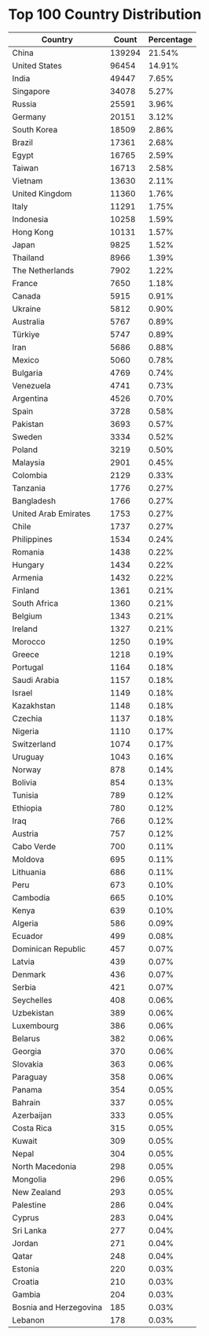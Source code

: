 # Top 100 Country Distribution
| Country | Count | Percentage |
|----|----|----|
| China | 139294 | 21.54% |
| United States | 96454 | 14.91% |
| India | 49447 | 7.65% |
| Singapore | 34078 | 5.27% |
| Russia | 25591 | 3.96% |
| Germany | 20151 | 3.12% |
| South Korea | 18509 | 2.86% |
| Brazil | 17361 | 2.68% |
| Egypt | 16765 | 2.59% |
| Taiwan | 16713 | 2.58% |
| Vietnam | 13630 | 2.11% |
| United Kingdom | 11360 | 1.76% |
| Italy | 11291 | 1.75% |
| Indonesia | 10258 | 1.59% |
| Hong Kong | 10131 | 1.57% |
| Japan | 9825 | 1.52% |
| Thailand | 8966 | 1.39% |
| The Netherlands | 7902 | 1.22% |
| France | 7650 | 1.18% |
| Canada | 5915 | 0.91% |
| Ukraine | 5812 | 0.90% |
| Australia | 5767 | 0.89% |
| Türkiye | 5747 | 0.89% |
| Iran | 5686 | 0.88% |
| Mexico | 5060 | 0.78% |
| Bulgaria | 4769 | 0.74% |
| Venezuela | 4741 | 0.73% |
| Argentina | 4526 | 0.70% |
| Spain | 3728 | 0.58% |
| Pakistan | 3693 | 0.57% |
| Sweden | 3334 | 0.52% |
| Poland | 3219 | 0.50% |
| Malaysia | 2901 | 0.45% |
| Colombia | 2129 | 0.33% |
| Tanzania | 1776 | 0.27% |
| Bangladesh | 1766 | 0.27% |
| United Arab Emirates | 1753 | 0.27% |
| Chile | 1737 | 0.27% |
| Philippines | 1534 | 0.24% |
| Romania | 1438 | 0.22% |
| Hungary | 1434 | 0.22% |
| Armenia | 1432 | 0.22% |
| Finland | 1361 | 0.21% |
| South Africa | 1360 | 0.21% |
| Belgium | 1343 | 0.21% |
| Ireland | 1327 | 0.21% |
| Morocco | 1250 | 0.19% |
| Greece | 1218 | 0.19% |
| Portugal | 1164 | 0.18% |
| Saudi Arabia | 1157 | 0.18% |
| Israel | 1149 | 0.18% |
| Kazakhstan | 1148 | 0.18% |
| Czechia | 1137 | 0.18% |
| Nigeria | 1110 | 0.17% |
| Switzerland | 1074 | 0.17% |
| Uruguay | 1043 | 0.16% |
| Norway | 878 | 0.14% |
| Bolivia | 854 | 0.13% |
| Tunisia | 789 | 0.12% |
| Ethiopia | 780 | 0.12% |
| Iraq | 766 | 0.12% |
| Austria | 757 | 0.12% |
| Cabo Verde | 700 | 0.11% |
| Moldova | 695 | 0.11% |
| Lithuania | 686 | 0.11% |
| Peru | 673 | 0.10% |
| Cambodia | 665 | 0.10% |
| Kenya | 639 | 0.10% |
| Algeria | 586 | 0.09% |
| Ecuador | 499 | 0.08% |
| Dominican Republic | 457 | 0.07% |
| Latvia | 439 | 0.07% |
| Denmark | 436 | 0.07% |
| Serbia | 421 | 0.07% |
| Seychelles | 408 | 0.06% |
| Uzbekistan | 389 | 0.06% |
| Luxembourg | 386 | 0.06% |
| Belarus | 382 | 0.06% |
| Georgia | 370 | 0.06% |
| Slovakia | 363 | 0.06% |
| Paraguay | 358 | 0.06% |
| Panama | 354 | 0.05% |
| Bahrain | 337 | 0.05% |
| Azerbaijan | 333 | 0.05% |
| Costa Rica | 315 | 0.05% |
| Kuwait | 309 | 0.05% |
| Nepal | 304 | 0.05% |
| North Macedonia | 298 | 0.05% |
| Mongolia | 296 | 0.05% |
| New Zealand | 293 | 0.05% |
| Palestine | 286 | 0.04% |
| Cyprus | 283 | 0.04% |
| Sri Lanka | 277 | 0.04% |
| Jordan | 271 | 0.04% |
| Qatar | 248 | 0.04% |
| Estonia | 220 | 0.03% |
| Croatia | 210 | 0.03% |
| Gambia | 204 | 0.03% |
| Bosnia and Herzegovina | 185 | 0.03% |
| Lebanon | 178 | 0.03% |
